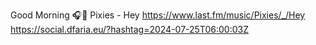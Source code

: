 Good Morning 🎧🎵 Pixies - Hey  https://www.last.fm/music/Pixies/_/Hey https://social.dfaria.eu/?hashtag=2024-07-25T06:00:03Z